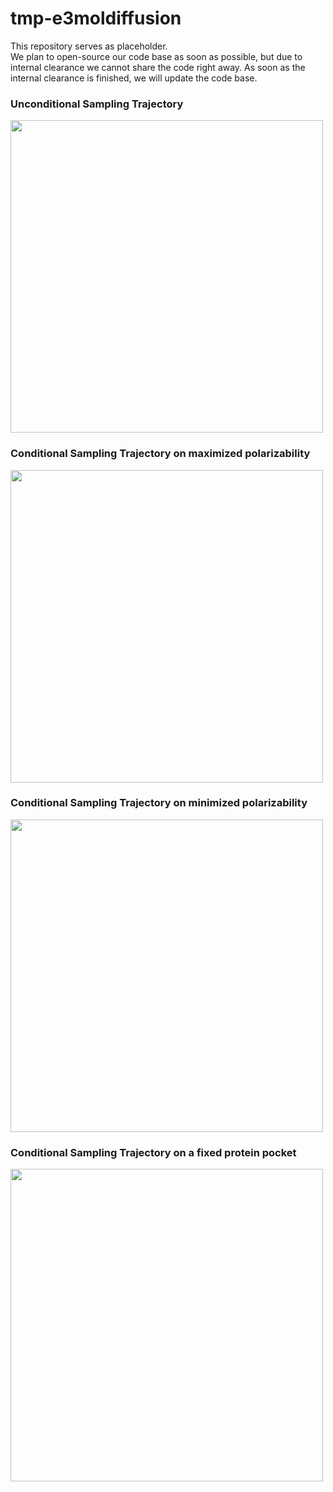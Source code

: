 # tmp-e3moldiffusion

This repository serves as placeholder.  
We plan to open-source our code base as soon as possible, but due to internal clearance we cannot share the code right away. 
As soon as the internal clearance is finished, we will update the code base.


### Unconditional Sampling Trajectory

<img src="https://github.com/tuanle618/tmp-e3moldiffusion/blob/main/assets/unconditional-sampling-trajectory.gif" width="500" height="500"/>


### Conditional Sampling Trajectory on maximized polarizability


<img src="https://github.com/tuanle618/tmp-e3moldiffusion/blob/main/assets/conditional-sampling-maximized-polarizability.gif" width="500" height="500"/>

### Conditional Sampling Trajectory on minimized polarizability

<img src="https://github.com/tuanle618/tmp-e3moldiffusion/blob/main/assets/conditional-sampling-minimized-polarizability.gif" width="500" height="500"/>



### Conditional Sampling Trajectory on a fixed protein pocket

<img src="https://github.com/tuanle618/tmp-e3moldiffusion/blob/main/assets/conditional-ligand-pocket-sampling-trajectory.gif" width="500" height="500"/>
